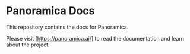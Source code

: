 # Panoramica Docs

This repository contains the docs for Panoramica.

Please visit [https://panoramica.ai/] to read the documentation and learn about the project.
